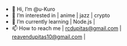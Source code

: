 - 👋 Hi, I’m @u-Kuro
- 👀 I’m interested in | anime | jazz | crypto
- 🌱 I’m currently learning | Node.js |
- 📫 How to reach me | rcdupitas@gmail.com | reavendupitas10@gmail.com |

<!---
u-Kuro/u-Kuro is a ✨ special ✨ repository because its `README.md` (this file) appears on your GitHub profile.
You can click the Preview link to take a look at your changes.
--->
